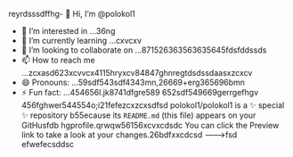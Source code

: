 reyrdsssdffhg- 👋 Hi, I’m @polokol1
- 👀 I’m interested in ...36ng
- 🌱 I’m currently learning ...cxvcxv
- 💞️ I’m looking to collaborate on ...871526363563635645fdsfddssds
- 📫 How to reach me ...zcxasd623xcvvcx4115hryxcv84847ghnregtdsdssdaasxzcxcv
- 😄 Pronouns: ...59sdf543sdf4343mn,26669+erg365696bmn
- ⚡ Fun fact: ...454656l.jk8741dfgre589
652sdf549669gerrgefhgv
  456fghwer544554o;i21fefezcxzcxsdfsd
polokol1/polokol1 is a ✨ special ✨ repository b55ecause its `README.md` (this file) appears on your GitHusfdb hgprofile.qrwqw56156xcvxcdsdc
You can click the Preview link to take a look at your changes.26bdfxxcdcsd
--->fsd
efwefecsddsc
